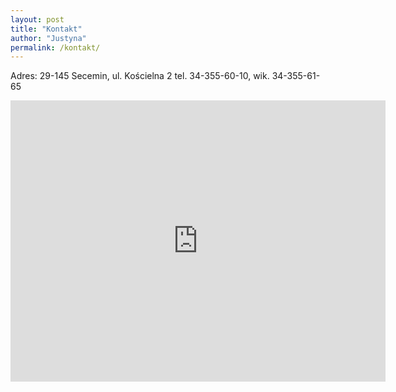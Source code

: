 ```yaml
---
layout: post
title: "Kontakt"
author: "Justyna"
permalink: /kontakt/
---
```

Adres:
29-145 Secemin, ul. Kościelna 2
tel. 34-355-60-10, wik. 34-355-61-65

<iframe src="https://www.google.com/maps/embed?pb=!1m18!1m12!1m3!1d324333.7846538316!2d19.18339708173552!3d50.574009813883855!2m3!1f0!2f0!3f0!3m2!1i1024!2i768!4f13.1!3m3!1m2!1s0x4717693bdbd6060b%3A0x9e85dbfc4588c7b4!2zS2_Fm2Npw7PFgiBwdy4gxZt3LkthdGFyenlueSBEei4gTS4gaSDFm3cuIEphbmEgQXAu!5e0!3m2!1spl!2spl!4v1509369997144" width="600" height="450" frameborder="0" style="border:0" allowfullscreen></iframe>
